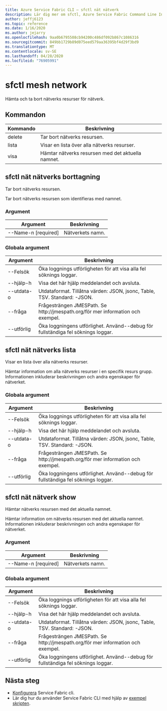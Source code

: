 ```yaml
---
title: Azure Service Fabric CLI – sfctl nät nätverk
description: Lär dig mer om sfctl, Azure Service Fabric Command Line Interface. Innehåller en lista med kommandon för att hämta och ta bort Service Fabric nät nätverks resurser.
author: jeffj6123
ms.topic: reference
ms.date: 1/16/2020
ms.author: jejarry
ms.openlocfilehash: 9aa0b6795508cb94200c486df092b867c1086316
ms.sourcegitcommit: 849bb1729b89d075eed579aa36395bf4d29f3bd9
ms.translationtype: MT
ms.contentlocale: sv-SE
ms.lasthandoff: 04/28/2020
ms.locfileid: "76905991"
---
```

# <a name="sfctl-mesh-network"></a>sfctl mesh network
Hämta och ta bort nätverks resurser för nätverk.

## <a name="commands"></a>Kommandon

|Kommando|Beskrivning|
| --- | --- |
| delete | Tar bort nätverks resursen. |
| lista | Visar en lista över alla nätverks resurser. |
| visa | Hämtar nätverks resursen med det aktuella namnet. |

## <a name="sfctl-mesh-network-delete"></a>sfctl nät nätverks borttagning
Tar bort nätverks resursen.

Tar bort nätverks resursen som identifieras med namnet.

### <a name="arguments"></a>Argument

|Argument|Beskrivning|
| --- | --- |
| --Name-n [required] | Nätverkets namn. |

### <a name="global-arguments"></a>Globala argument

|Argument|Beskrivning|
| --- | --- |
| --Felsök | Öka loggnings utförligheten för att visa alla fel söknings loggar. |
| --hjälp-h | Visa det här hjälp meddelandet och avsluta. |
| --utdata-o | Utdataformat.  Tillåtna värden\: JSON, jsonc, Table, TSV.  Standard\: -JSON. |
| --fråga | Frågesträngen JMESPath. Se http\://jmespath.org/för mer information och exempel. |
| --utförlig | Öka loggningens utförlighet. Använd--debug för fullständiga fel söknings loggar. |

## <a name="sfctl-mesh-network-list"></a>sfctl nät nätverks lista
Visar en lista över alla nätverks resurser.

Hämtar information om alla nätverks resurser i en specifik resurs grupp. Informationen inkluderar beskrivningen och andra egenskaper för nätverket.

### <a name="global-arguments"></a>Globala argument

|Argument|Beskrivning|
| --- | --- |
| --Felsök | Öka loggnings utförligheten för att visa alla fel söknings loggar. |
| --hjälp-h | Visa det här hjälp meddelandet och avsluta. |
| --utdata-o | Utdataformat.  Tillåtna värden\: JSON, jsonc, Table, TSV.  Standard\: -JSON. |
| --fråga | Frågesträngen JMESPath. Se http\://jmespath.org/för mer information och exempel. |
| --utförlig | Öka loggningens utförlighet. Använd--debug för fullständiga fel söknings loggar. |

## <a name="sfctl-mesh-network-show"></a>sfctl nät nätverk show
Hämtar nätverks resursen med det aktuella namnet.

Hämtar information om nätverks resursen med det aktuella namnet. Informationen inkluderar beskrivningen och andra egenskaper för nätverket.

### <a name="arguments"></a>Argument

|Argument|Beskrivning|
| --- | --- |
| --Name-n [required] | Nätverkets namn. |

### <a name="global-arguments"></a>Globala argument

|Argument|Beskrivning|
| --- | --- |
| --Felsök | Öka loggnings utförligheten för att visa alla fel söknings loggar. |
| --hjälp-h | Visa det här hjälp meddelandet och avsluta. |
| --utdata-o | Utdataformat.  Tillåtna värden\: JSON, jsonc, Table, TSV.  Standard\: -JSON. |
| --fråga | Frågesträngen JMESPath. Se http\://jmespath.org/för mer information och exempel. |
| --utförlig | Öka loggningens utförlighet. Använd--debug för fullständiga fel söknings loggar. |


## <a name="next-steps"></a>Nästa steg
- [Konfigurera](service-fabric-cli.md) Service Fabric cli.
- Lär dig hur du använder Service Fabric CLI med hjälp av [exempel skripten](/azure/service-fabric/scripts/sfctl-upgrade-application).